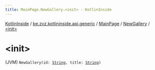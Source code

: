 ```yaml
---
title: MainPage.NewGallery.<init> - KotlinInside
---
```


[KotlinInside](../../../index.html) / [be.zvz.kotlininside.api.generic](../../index.html) / [MainPage](../index.html) / [NewGallery](index.html) / [&lt;init&gt;](./-init-.html)

# &lt;init&gt;

(JVM) `NewGallery(id: `[`String`](https://kotlinlang.org/api/latest/jvm/stdlib/kotlin/-string/index.html)`, title: `[`String`](https://kotlinlang.org/api/latest/jvm/stdlib/kotlin/-string/index.html)`)`